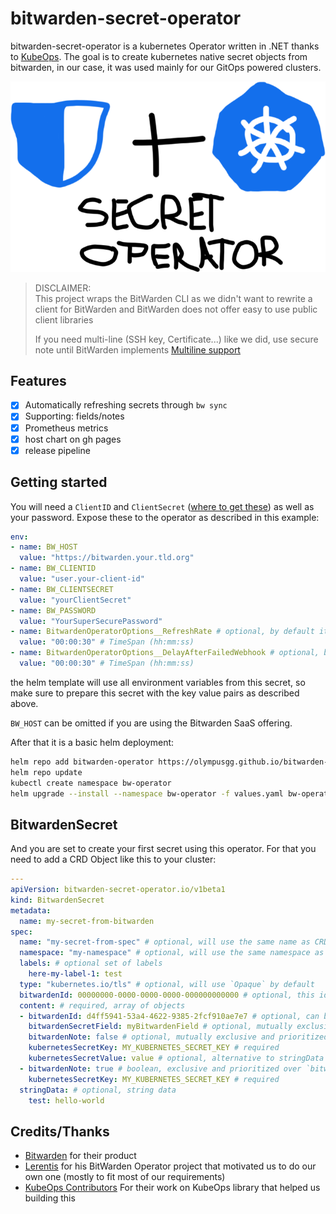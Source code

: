 # bitwarden-secret-operator

bitwarden-secret-operator is a kubernetes Operator written in .NET thanks
to [KubeOps](https://github.com/buehler/dotnet-operator-sdk).
The goal is to create kubernetes native secret objects from bitwarden, in our case, it was used mainly for our GitOps
powered clusters.

<p align="center">
  <img src="logo.png" alt="bitwarden secret operator logo"/>
</p>

> DISCLAIMER:  
> This project wraps the BitWarden CLI as we didn't want to rewrite a client for BitWarden and BitWarden does not offer
> easy to use public client libraries
>
> If you need multi-line (SSH key, Certificate...) like we did, use secure note until BitWarden
> implements [Multiline support](https://community.bitwarden.com/t/add-an-additional-multi-line-text-field/2165)

## Features

- [x] Automatically refreshing secrets through `bw sync`
- [x] Supporting: fields/notes
- [x] Prometheus metrics
- [x] host chart on gh pages
- [x] release pipeline

## Getting started

You will need a `ClientID` and `ClientSecret` ([where to get these](https://bitwarden.com/help/personal-api-key/)) as
well as your password.
Expose these to the operator as described in this example:

```yaml
env:
- name: BW_HOST
  value: "https://bitwarden.your.tld.org"
- name: BW_CLIENTID
  value: "user.your-client-id"
- name: BW_CLIENTSECRET
  value: "yourClientSecret"
- name: BW_PASSWORD
  value: "YourSuperSecurePassword"
- name: BitwardenOperatorOptions__RefreshRate # optional, by default it's 15 seconds, this value is to define how frequently `bw sync` is called
  value: "00:00:30" # TimeSpan (hh:mm:ss)
- name: BitwardenOperatorOptions__DelayAfterFailedWebhook # optional, by default it uses exponential delay from the library
  value: "00:00:30" # TimeSpan (hh:mm:ss)
```

the helm template will use all environment variables from this secret, so make sure to prepare this secret with the key
value pairs as described above.

`BW_HOST` can be omitted if you are using the Bitwarden SaaS offering.

After that it is a basic helm deployment:

```bash
helm repo add bitwarden-operator https://olympusgg.github.io/bitwarden-secret-operator
helm repo update 
kubectl create namespace bw-operator
helm upgrade --install --namespace bw-operator -f values.yaml bw-operator bitwarden-operator/bitwarden-secret-operator
```

## BitwardenSecret

And you are set to create your first secret using this operator. For that you need to add a CRD Object like this to your cluster:

```yaml
---
apiVersion: bitwarden-secret-operator.io/v1beta1
kind: BitwardenSecret
metadata:
  name: my-secret-from-bitwarden
spec:
  name: "my-secret-from-spec" # optional, will use the same name as CRD if not specified
  namespace: "my-namespace" # optional, will use the same namespace as CRD if not specified
  labels: # optional set of labels
    here-my-label-1: test
  type: "kubernetes.io/tls" # optional, will use `Opaque` by default
  bitwardenId: 00000000-0000-0000-0000-000000000000 # optional, this id applies to all elements without `bitwardenId` specified 
  content: # required, array of objects
  - bitwardenId: d4ff5941-53a4-4622-9385-2fcf910ae7e7 # optional, can be specified for a specific secret
    bitwardenSecretField: myBitwardenField # optional, mutually exclusive with `bitwardenSecretField` but acts as a second choice
    bitwardenNote: false # optional, mutually exclusive and prioritized over `bitwardenSecretField`
    kubernetesSecretKey: MY_KUBERNETES_SECRET_KEY # required
    kubernetesSecretValue: value # optional, alternative to stringData
  - bitwardenNote: true # boolean, exclusive and prioritized over `bitwardenSecretField`
    kubernetesSecretKey: MY_KUBERNETES_SECRET_KEY # required
  stringData: # optional, string data
    test: hello-world
```

## Credits/Thanks

- [Bitwarden](https://bitwarden.com/) for their product
- [Lerentis](https://github.com/Lerentis) for his BitWarden Operator project that motivated us to do our own one (mostly
  to fit most of our requirements)
- [KubeOps Contributors](https://github.com/buehler/dotnet-operator-sdk) For their work on KubeOps library that helped
  us building this